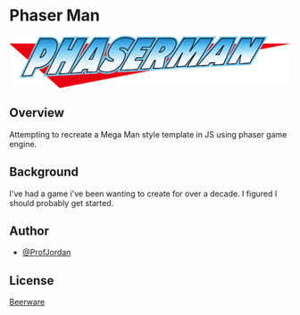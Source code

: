 # Phaser Man

![Logo](dist/assets/sprites/phaserman.png)

## Overview

Attempting to recreate a Mega Man style template in JS using phaser game engine.

## Background

I've had a game i've been wanting to create for over a decade. I figured I should probably get started.

## Author

- [@ProfJordan](https://www.github.com/ProfJordan)
## License

[Beerware](https://choosealicense.com/licenses/beerware/)